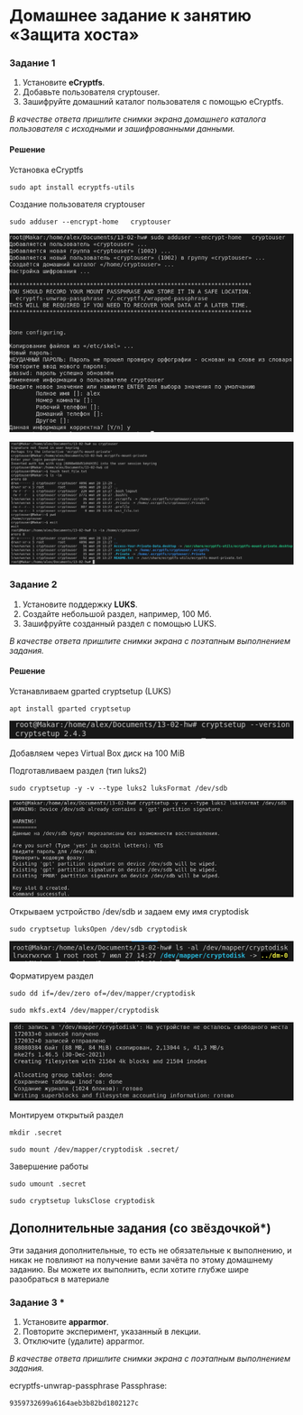 # Домашнее задание к занятию  «Защита хоста»

### Задание 1

1. Установите **eCryptfs**.
2. Добавьте пользователя cryptouser.
3. Зашифруйте домашний каталог пользователя с помощью eCryptfs.


*В качестве ответа  пришлите снимки экрана домашнего каталога пользователя с исходными и зашифрованными данными.*

#### Решение
Установка eCryptfs
```
sudo apt install ecryptfs-utils
```

Создание пользователя cryptouser
```
sudo adduser --encrypt-home   cryptouser
```
![1-1](./13-02-1.png)

![1-2](./13-02-2.png)


### Задание 2

1. Установите поддержку **LUKS**.
2. Создайте небольшой раздел, например, 100 Мб.
3. Зашифруйте созданный раздел с помощью LUKS.

*В качестве ответа пришлите снимки экрана с поэтапным выполнением задания.*

#### Решение
Устанавливаем gparted cryptsetup (LUKS)
```
apt install gparted cryptsetup
```
![1-3](./13-02-3.png)

Добавляем через Virtual Box диск на 100 MiB

Подготавливаем раздел (тип luks2)
```
sudo cryptsetup -y -v --type luks2 luksFormat /dev/sdb
```

![1-4](./13-02-4.png)

Открываем устройство /dev/sdb и задаем ему имя cryptodisk
```
sudo cryptsetup luksOpen /dev/sdb cryptodisk
```

![1-5](./13-02-5.png)

Форматируем раздел
```
sudo dd if=/dev/zero of=/dev/mapper/cryptodisk
```

```
sudo mkfs.ext4 /dev/mapper/cryptodisk
```

![1-6](./13-02-6.png)

Монтируем открытый раздел
```
mkdir .secret
```

```
sudo mount /dev/mapper/cryptodisk .secret/
```

Завершение работы
```
sudo umount .secret
```

```
sudo cryptsetup luksClose cryptodisk
```

## Дополнительные задания (со звёздочкой*)

Эти задания дополнительные, то есть не обязательные к выполнению, и никак не повлияют на получение вами зачёта по этому домашнему заданию. Вы можете их выполнить, если хотите глубже шире разобраться в материале

### Задание 3 *

1. Установите **apparmor**.
2. Повторите эксперимент, указанный в лекции.
3. Отключите (удалите) apparmor.


*В качестве ответа пришлите снимки экрана с поэтапным выполнением задания.*


ecryptfs-unwrap-passphrase
Passphrase:
``` 
9359732699a6164aeb3b82bd1802127c
```